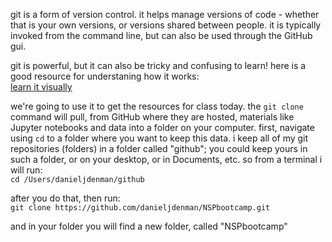 git is a form of version control. it helps manage versions of code - whether that is your own versions, or versions shared between people. it is typically invoked from the command line, but can also be used through the GitHub gui. 

git is powerful, but it can also be tricky and confusing to learn! here is a good resource for understaning how it works:<br>
[learn it visually](https://learngitbranching.js.org/)

we're going to use it to get the resources for class today. the ```git clone``` command will pull, from GitHub where they are hosted, materials like Jupyter notebooks and data into a folder on your computer. first, navigate using ```cd``` to a folder where you want to keep this data. i keep all of my git repositories (folders) in a folder called "github"; you could keep yours in such a folder, or on your desktop, or in Documents, etc. so from a terminal i will run: <br>
```cd /Users/danieljdenman/github```

after you do that, then run: <br>
```git clone https://github.com/danieljdenman/NSPbootcamp.git```

and in your folder you will find a new folder, called "NSPbootcamp"